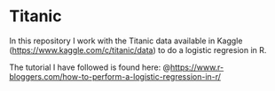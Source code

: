 # Titanic

In this repository I work with the Titanic data available in Kaggle (https://www.kaggle.com/c/titanic/data)
to do a logistic regresion in R.

The tutorial I have followed is found here: @https://www.r-bloggers.com/how-to-perform-a-logistic-regression-in-r/